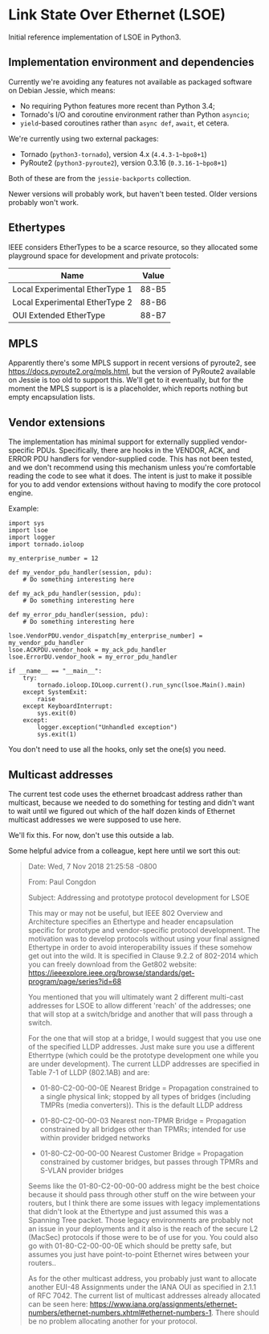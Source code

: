 Link State Over Ethernet (LSOE)
===============================

Initial reference implementation of LSOE in Python3.

Implementation environment and dependencies
-------------------------------------------

Currently we're avoiding any features not available as packaged
software on Debian Jessie, which means:

* No requiring Python features more recent than Python 3.4;
* Tornado's I/O and coroutine environment rather than Python `asyncio`;
* `yield`-based coroutines rather than `async def`, `await`, et cetera.

We're currently using two external packages:

* Tornado (`python3-tornado`), version 4.x (`4.4.3-1~bpo8+1`)
* PyRoute2 (`python3-pyroute2`), version 0.3.16 (`0.3.16-1~bpo8+1`)

Both of these are from the `jessie-backports` collection.

Newer versions will probably work, but haven't been tested.
Older versions probably won't work.

Ethertypes
----------

IEEE considers EtherTypes to be a scarce resource, so they allocated
some playground space for development and private protocols:

Name                            | Value
--------------------------------|------
Local Experimental EtherType 1  | 88-B5
Local Experimental EtherType 2  | 88-B6
OUI Extended EtherType          | 88-B7

MPLS
----

Apparently there's some MPLS support in recent versions of pyroute2,
see <https://docs.pyroute2.org/mpls.html>, but the version of PyRoute2
available on Jessie is too old to support this.  We'll get to it
eventually, but for the moment the MPLS support is is a placeholder,
which reports nothing but empty encapsulation lists.

Vendor extensions
-----------------

The implementation has minimal support for externally supplied
vendor-specific PDUs.  Specifically, there are hooks in the VENDOR,
ACK, and ERROR PDU handlers for vendor-supplied code.  This has not
been tested, and we don't recommend using this mechanism unless you're
comfortable reading the code to see what it does.  The intent is just
to make it possible for you to add vendor extensions without having to
modify the core protocol engine.

Example:

```
import sys
import lsoe
import logger
import tornado.ioloop

my_enterprise_number = 12

def my_vendor_pdu_handler(session, pdu):
    # Do something interesting here
	
def my_ack_pdu_handler(session, pdu):
    # Do something interesting here

def my_error_pdu_handler(session, pdu):
    # Do something interesting here

lsoe.VendorPDU.vendor_dispatch[my_enterprise_number] = my_vendor_pdu_handler
lsoe.ACKPDU.vendor_hook = my_ack_pdu_handler
lsoe.ErrorDU.vendor_hook = my_error_pdu_handler

if __name__ == "__main__":
    try:
        tornado.ioloop.IOLoop.current().run_sync(lsoe.Main().main)
    except SystemExit:
        raise
    except KeyboardInterrupt:
        sys.exit(0)
    except:
        logger.exception("Unhandled exception")
        sys.exit(1)
```

You don't need to use all the hooks, only set the one(s) you need.

Multicast addresses
-------------------

The current test code uses the ethernet broadcast address rather than
multicast, because we needed to do something for testing and didn't
want to wait until we figured out which of the half dozen kinds of
Ethernet multicast addresses we were supposed to use here.

We'll fix this.  For now, don't use this outside a lab.

Some helpful advice from a colleague, kept here until we sort this out:

> Date: Wed, 7 Nov 2018 21:25:58 -0800
>
> From: Paul Congdon
>
> Subject: Addressing and prototype protocol development for LSOE
> 
> This may or may not be useful, but IEEE 802 Overview and
> Architecture specifies an Ethertype and header encapsulation
> specific for prototype and vendor-specific protocol development.
> The motivation was to develop protocols without using your final
> assigned Ethertype in order to avoid interoperability issues if
> these somehow get out into the wild.  It is specified in Clause
> 9.2.2 of 802-2014 which you can freely download from the Get802
> website:
> https://ieeexplore.ieee.org/browse/standards/get-program/page/series?id=68
> 
> You mentioned that you will ultimately want 2 different multi-cast
> addresses for LSOE to allow different 'reach' of the addresses; one
> that will stop at a switch/bridge and another that will pass through
> a switch.
> 
> For the one that will stop at a bridge, I would suggest that you use
> one of the specified LLDP addresses.  Just make sure you use a
> different Etherrtype (which could be the prototype development one
> while you are under development).  The current LLDP addresses are
> specified in Table 7-1 of LLDP (802.1AB) and are:
> 
> * 01-80-C2-00-00-0E
>   Nearest Bridge = Propagation constrained to a single physical link;
>   stopped by all types of bridges (including TMPRs (media converters)).
>   This is the default LLDP address
> 
> * 01-80-C2-00-00-03
>   Nearest non-TPMR Bridge = Propagation constrained by all bridges
>   other than TPMRs; intended for use within provider bridged networks
> 
> * 01-80-C2-00-00-00
>   Nearest Customer Bridge = Propagation constrained by customer bridges,
>   but passes through TPMRs and S-VLAN provider bridges
> 
> Seems like the 01-80-C2-00-00-00 address might be the best choice
> because it should pass through other stuff on the wire between your
> routers, but I think there are some issues with legacy
> implementations that didn't look at the Ethertype and just assumed
> this was a Spanning Tree packet.  Those legacy environments are
> probably not an issue in your deployments and it also is the reach
> of the secure L2 (MacSec) protocols if those were to be of use for
> you.  You could also go with 01-80-C2-00-00-0E which should be
> pretty safe, but assumes you just have point-to-point Ethernet wires
> between your routers..
> 
> As for the other multicast address, you probably just want to
> allocate another EUI-48 Assignments under the IANA OUI as specified
> in 2.1.1 of RFC 7042.  The current list of multicast addresses
> already allocated can be seen here:
> https://www.iana.org/assignments/ethernet-numbers/ethernet-numbers.xhtml#ethernet-numbers-1.
> There should be no problem allocating another for your protocol.

